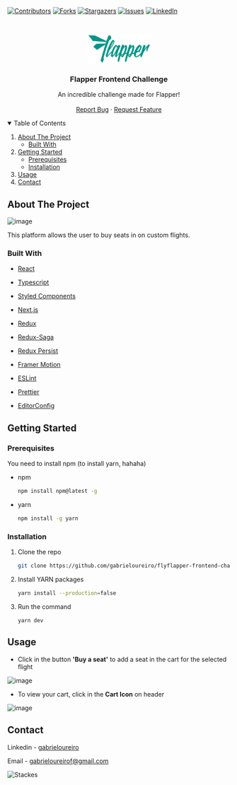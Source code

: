 
[![Contributors][contributors-shield]][contributors-url]
[![Forks][forks-shield]][forks-url]
[![Stargazers][stars-shield]][stars-url]
[![Issues][issues-shield]][issues-url]
[![LinkedIn][linkedin-shield]][linkedin-url]


<!-- PROJECT -->
<br />
<p align="center">

  <img src="/public/images/flapper.png" alt="flapper" width="140" height="65">

  <h3 align="center">Flapper Frontend Challenge</h3>

  <p align="center">
      An incredible challenge made for Flapper!
    <br />
    <br />
    <a href="https://github.com/gabrieloureiro/flyflapper-frontend-challenge/issues">Report Bug</a>
    ·
    <a href="https://github.com/gabrieloureiro/flyflapper-frontend-challenge/issues">Request Feature</a>
  </p>
</p>



<!-- TABLE OF CONTENTS -->
<details open="open">
  <summary>Table of Contents</summary>
  <ol>
    <li>
      <a href="#about-the-project">About The Project</a>
      <ul>
        <li><a href="#built-with">Built With</a></li>
      </ul>
    </li>
    <li>
      <a href="#getting-started">Getting Started</a>
      <ul>
        <li><a href="#prerequisites">Prerequisites</a></li>
        <li><a href="#installation">Installation</a></li>
      </ul>
    </li>
    <li><a href="#usage">Usage</a></li>
    <li><a href="#contact">Contact</a></li>
  </ol>
</details>



<!-- ABOUT THE PROJECT -->
## About The Project

![image](https://user-images.githubusercontent.com/39869298/109913983-c1e25280-7c8d-11eb-9061-e429b56a1dac.png)

This platform allows the user to buy seats in on custom flights.

### Built With

* [React](https://reactjs.org/)
* [Typescript](https://www.typescriptlang.org/)
* [Styled Components](https://styled-components.com/)
* [Next.js](https://nextjs.org/)
* [Redux](https://react-redux.js.org/)
* [Redux-Saga](https://redux-saga.js.org/)
* [Redux Persist](https://github.com/rt2zz/redux-persist)
* [Framer Motion](https://www.framer.com/api/motion/)


* [ESLint](https:///)
* [Prettier](https://)
* [EditorConfig](https://)


<!-- GETTING STARTED -->
## Getting Started

### Prerequisites

You need to install npm (to install yarn, hahaha)

* npm
  ```sh
  npm install npm@latest -g
  ```

* yarn
  ```sh
  npm install -g yarn
  ```

### Installation

1. Clone the repo
   ```sh
   git clone https://github.com/gabrieloureiro/flyflapper-frontend-challenge.git
   ```
2. Install YARN packages
   ```sh
   yarn install --production=false
   ```
3. Run the command
   ```JS
   yarn dev
   ```


<!-- USAGE EXAMPLES -->
## Usage

* Click in the button <strong>'Buy a seat'</strong> to add a seat in the cart for the selected flight

![image](https://user-images.githubusercontent.com/39869298/109914233-4c2ab680-7c8e-11eb-9a3e-84a89ce05a59.png)

* To view your cart, click in the <strong>Cart Icon</strong> on header

![image](https://user-images.githubusercontent.com/39869298/109914338-81cf9f80-7c8e-11eb-85b5-478a241ea48e.png)


<!-- CONTACT -->
## Contact

Linkedin - [gabrieloureiro](https://linkedin.com/in/gabrieloureiro)


Email - [gabrieloureirof@gmail.com](mailto:gabrieloureirof@gmail.com)


![Stackes][stacks]


<!-- MARKDOWN LINKS & IMAGES -->
<!-- https://www.markdownguide.org/basic-syntax/#reference-style-links -->
[contributors-shield]: https://img.shields.io/github/contributors/gabrieloureiro/brainweb-ifood-frontend-challenge.svg?style=for-the-badge
[contributors-url]: https://github.com/gabrieloureiro/flyflapper-frontend-challenge/graphs/contributors
[forks-shield]: https://img.shields.io/github/forks/gabrieloureiro/brainweb-ifood-frontend-challenge.svg?style=for-the-badge
[forks-url]: https://github.com/gabrieloureiro/flyflapper-frontend-challenge/network/members
[stars-shield]: https://img.shields.io/github/stars/gabrieloureiro/brainweb-ifood-frontend-challenge.svg?style=for-the-badge
[stars-url]: https://github.com/gabrieloureiro/flyflapper-frontend-challenge/stargazers
[issues-shield]: https://img.shields.io/github/issues/gabrieloureiro/brainweb-ifood-frontend-challenge.svg?style=for-the-badge
[issues-url]: https://github.com/gabrieloureiro/flyflapper-frontend-challenge/issues
[linkedin-shield]: https://img.shields.io/badge/-LinkedIn-black.svg?style=for-the-badge&logo=linkedin&colorB=555
[linkedin-url]: https://linkedin.com/in/gabrieloureiro
[product-screenshot]: images/screenshot.png

[stacks]: https://user-images.githubusercontent.com/39869298/109377578-f8ddf000-78aa-11eb-87d8-2ff40514e30f.png

